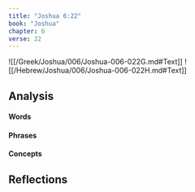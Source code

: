 ```yaml
---
title: "Joshua 6:22"
book: "Joshua"
chapter: 6
verse: 22
---
```

![[/Greek/Joshua/006/Joshua-006-022G.md#Text]]
![[/Hebrew/Joshua/006/Joshua-006-022H.md#Text]]

## Analysis

#### Words

#### Phrases

#### Concepts

## Reflections
